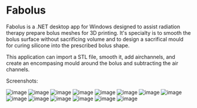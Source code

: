 # Fabolus
Fabolus is a .NET desktop app for Windows designed to assist radiation therapy prepare bolus meshes for 3D printing. It's specialty is to smooth the bolus surface without sacrificing volume and to design a sacrifical mould for curing silicone into the prescribed bolus shape.

This application can import a STL file, smooth it, add airchannels, and create an encompasing mould around the bolus and subtracting the air channels.

Screenshots:

![image](https://github.com/user-attachments/assets/84fe2126-a225-4b09-9ed6-cd850f4ecd80)
![image](https://github.com/user-attachments/assets/1096fdcb-e751-4457-968a-bf72c37d9e32)
![image](https://github.com/user-attachments/assets/86444a51-7646-465a-a592-3002237e778b)
![image](https://github.com/user-attachments/assets/56bb2c10-15aa-4986-8caa-2be11dc53dab)
![image](https://github.com/user-attachments/assets/89bc2319-f65b-4c18-a4d6-780f7911909a)
![image](https://github.com/user-attachments/assets/39a3624a-9779-41bc-8ef2-0230ada2ca11)
![image](https://github.com/user-attachments/assets/e649e678-de63-49be-a2ed-702101955a16)
![image](https://github.com/user-attachments/assets/d01b72a5-8df4-4945-a5f8-29d37484e1de)
![image](https://github.com/user-attachments/assets/6f5acabc-6cba-4772-832a-aaba8253b052)
![image](https://github.com/user-attachments/assets/7440a131-72f8-4b5a-b150-28d960aa07f5)
![image](https://github.com/user-attachments/assets/9e7a6b8b-f359-439b-a74c-71bf0980c4bf)
![image](https://github.com/user-attachments/assets/f5199180-4b84-47cc-99ad-1a46b6e67993)
![image](https://github.com/user-attachments/assets/2363a612-4c3d-42b3-a5f9-db4f399dd60b)
![image](https://github.com/user-attachments/assets/ce8703f7-5a14-4e67-aa72-2a052f538fd4)

